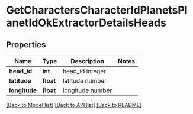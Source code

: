 # GetCharactersCharacterIdPlanetsPlanetIdOkExtractorDetailsHeads

## Properties
Name | Type | Description | Notes
------------ | ------------- | ------------- | -------------
**head_id** | **int** | head_id integer | 
**latitude** | **float** | latitude number | 
**longitude** | **float** | longitude number | 

[[Back to Model list]](../README.md#documentation-for-models) [[Back to API list]](../README.md#documentation-for-api-endpoints) [[Back to README]](../README.md)



